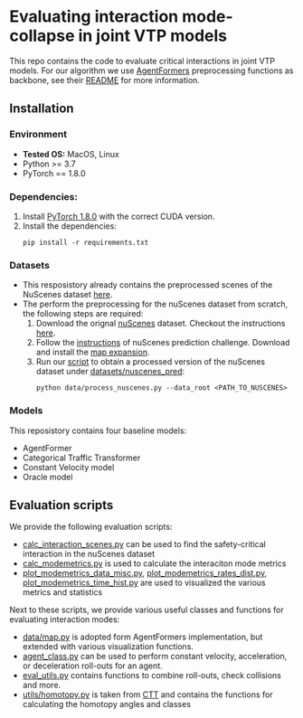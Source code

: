 # Evaluating interaction mode-collapse in joint VTP models
This repo contains the code to evaluate critical interactions in joint VTP models.
For our algorithm we use [AgentFormers](https://github.com/Khrylx/AgentFormer) preprocessing functions as backbone, see their [README](README_AF.md) for more information.


## Installation 

### Environment
* **Tested OS:** MacOS, Linux
* Python >= 3.7
* PyTorch == 1.8.0
### Dependencies:
1. Install [PyTorch 1.8.0](https://pytorch.org/get-started/previous-versions/) with the correct CUDA version.
2. Install the dependencies:
    ```
    pip install -r requirements.txt
    ```

### Datasets
* This resposistory already contains the preprocessed scenes of the NuScenes dataset [here](datasets/nuscenes_pred).
* The perform the preprocessing for the nuScenes dataset from scratch, the following steps are required:
  1. Download the orignal [nuScenes](https://www.nuscenes.org/nuscenes) dataset. Checkout the instructions [here](https://github.com/nutonomy/nuscenes-devkit).
  2. Follow the [instructions](https://github.com/nutonomy/nuscenes-devkit#prediction-challenge) of nuScenes prediction challenge. Download and install the [map expansion](https://github.com/nutonomy/nuscenes-devkit#map-expansion).
  3. Run our [script](data/process_nuscenes.py) to obtain a processed version of the nuScenes dataset under [datasets/nuscenes_pred](datasets/nuscenes_pred):
      ```
      python data/process_nuscenes.py --data_root <PATH_TO_NUSCENES>
      ``` 

### Models
This reposistory contains four baseline models:
- AgentFormer
- Categorical Traffic Transformer
- Constant Velocity model
- Oracle model

## Evaluation scripts
We provide the following evaluation scripts:
- [calc_interaction_scenes.py](calc_interaction_scenes.py) can be used to find the safety-critical interaction in the nuScenes dataset
- [calc_modemetrics.py](calc_modemetrics.py) is used to calculate the interaciton mode metrics
- [plot_modemetrics_data_misc.py](plot_modemetrics_data_misc.py), [plot_modemetrics_rates_dist.py](plot_modemetrics_rates_dist.py), [plot_modemetrics_time_hist.py](plot_modemetrics_time_hist.py) are used to visualized the various metrics and statistics

Next to these scripts, we provide various useful classes and functions for evaluating interaction modes:
- [data/map.py](data/map.py) is adopted form AgentFormers implementation, but extended with various visualization functions.
- [agent_class.py](agent_class.py) can be used to perform constant velocity, acceleration, or deceleration roll-outs for an agent.
- [eval_utils.py](eval_utils.py) contains functions to combine roll-outs, check collisions and more. 
- [utils/homotopy.py](utils/homotopy.py) is taken from [CTT](https://github.com/NVlabs/diffstack/tree/CTT_release) and contains the functions for calculating the homotopy angles and classes
